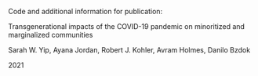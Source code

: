 Code and additional information for publication:

Transgenerational impacts of the COVID-19 pandemic on minoritized and marginalized communities

Sarah W. Yip, Ayana Jordan, Robert J. Kohler, Avram Holmes, Danilo Bzdok

2021

